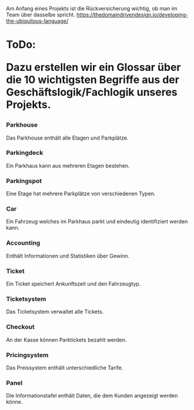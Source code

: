 Am Anfang eines Projekts ist die Rückversicherung wichtig, 
ob man im Team über dasselbe spricht.
https://thedomaindrivendesign.io/developing-the-ubiquitous-language/

<h1>ToDo:

Dazu erstellen wir ein Glossar über die 10 wichtigsten Begriffe aus der Geschäftslogik/Fachlogik unseres Projekts. </h1> 

### Parkhouse
Das Parkhouse enthält alle Etagen und Parkplätze.

### Parkingdeck
Ein Parkhaus kann aus mehreren Etagen bestehen.

### Parkingspot
Eine Etage hat mehrere Parkplätze von verschiedenen Typen.

### Car
Ein Fahrzeug welches im Parkhaus parkt und eindeutig identifiziert werden kann.

### Accounting
Enthält Informationen und Statistiken über Gewinn.

### Ticket
Ein Ticket speichert Ankunftszeit und den Fahrzeugtyp.

### Ticketsystem
Das Ticketsystem verwaltet alle Tickets.

### Checkout
An der Kasse können Parktickets bezahlt werden.

### Pricingsystem
Das Preissystem enthält unterschiedliche Tarife.

### Panel
Die Informationstafel enthält Daten, die dem Kunden angezeigt werden könne.
